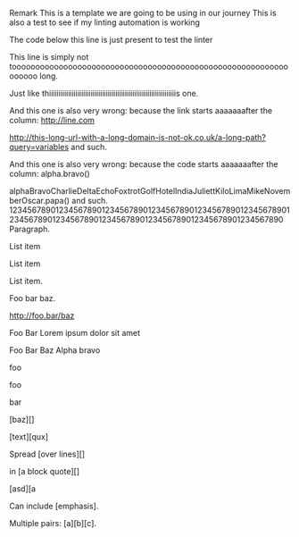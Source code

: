 Remark
This is a template we are going to be using in our journey This is also a test to see if my linting automation is working

The code below this line is just present to test the linter

This line is simply not tooooooooooooooooooooooooooooooooooooooooooooooooooooooooooooooooo long.

Just like thiiiiiiiiiiiiiiiiiiiiiiiiiiiiiiiiiiiiiiiiiiiiiiiiiiiiiiiiiiiiiiiiiiis one.

And this one is also very wrong: because the link starts aaaaaaafter the column: http://line.com

http://this-long-url-with-a-long-domain-is-not-ok.co.uk/a-long-path?query=variables and such.

And this one is also very wrong: because the code starts aaaaaaafter the column: alpha.bravo()

alphaBravoCharlieDeltaEchoFoxtrotGolfHotelIndiaJuliettKiloLimaMikeNovemberOscar.papa() and such. 123456789012345678901234567890123456789012345678901234567890123456789012345678901234567890123456789012345678901234567890 Paragraph.

List item

List item

List item.

Foo
bar
baz.

http://foo.bar/baz

Foo
Bar
Lorem ipsum
dolor sit amet

Foo
Bar
Baz
Alpha bravo

foo

foo

bar

[baz][]

[text][qux]

Spread [over lines][]

in [a block quote][]

[asd][a

Can include [emphasis].

Multiple pairs: [a][b][c].
